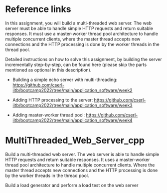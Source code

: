 # Reference links
In this assignment, you will build a multi-threaded web server. The web server must be able to handle simple HTTP requests and return suitable responses. It must use a master-worker thread pool architecture to handle multiple concurrent clients, where the master thread accepts new connections and the HTTP processing is done by the worker threads in the thread pool.

Detailed instructions on how to solve this assignment, by building the server incrementally step-by-step, can be found here (please skip the parts mentioned as optional in this description).

- Building a simple echo server with multi-threading: https://github.com/cserl-iitb/bootcamp2022/tree/main/application_software/week2

- Adding HTTP processing to the server: https://github.com/cserl-iitb/bootcamp2022/tree/main/application_software/week3

- Adding master-worker thread pool: https://github.com/cserl-iitb/bootcamp2022/tree/main/application_software/week4

# MultiThreaded_Web_Server_cpp


Build a multi-threaded web server. The web server is able to handle simple HTTP requests and return suitable responses. 
It uses a master-worker thread pool architecture to handle multiple concurrent clients.
Where the master thread accepts new connections and the HTTP processing is done by the worker threads in the thread pool.

Build a load generator and perform a load test on the web server


